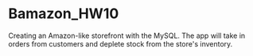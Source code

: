 # Bamazon_HW10
Creating an Amazon-like storefront with the MySQL. The app will take in orders from customers and deplete stock from the store's inventory.
